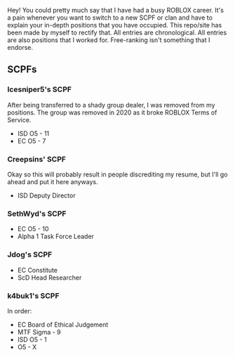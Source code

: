Hey! You could pretty much say that I have had a busy ROBLOX career. It's a pain whenever you want to switch to a new SCPF or clan and have to explain your in-depth positions that you have occupied.
This repo/site has been made by myself to rectify that. All entries are chronological. All entries are also positions that I worked for. Free-ranking isn't something that I endorse.
## SCPFs

### Icesniper5's SCPF
After being transferred to a shady group dealer, I was removed from my positions. The group was removed in 2020 as it broke ROBLOX Terms of Service.
- ISD O5 - 11
- EC O5 - 7
### Creepsins' SCPF
Okay so this will probably result in people discrediting my resume, but I'll go ahead and put it here anyways.
- ISD Deputy Director
### SethWyd's SCPF
- EC O5 - 10
- Alpha 1 Task Force Leader
### Jdog's SCPF
- EC Constitute
- ScD Head Researcher
### k4buk1's SCPF
In order:
- EC Board of Ethical Judgement
- MTF Sigma - 9
- ISD O5 - 1
- O5 - X
